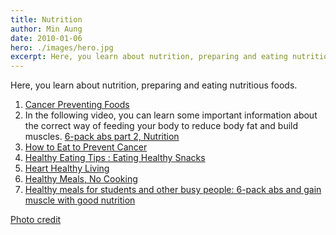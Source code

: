 ```yaml
---
title: Nutrition
author: Min Aung
date: 2010-01-06
hero: ./images/hero.jpg
excerpt: Here, you learn about nutrition, preparing and eating nutritious foods.
---
```

Here, you learn about nutrition, preparing and eating nutritious foods.

1. [Cancer Preventing Foods](http://www.learnteachcenter.com/2010_01/wp-content/uploads/2010/06/Cancer_small.pdf)
2. In the following video, you can learn some important information about the correct way of feeding your body to reduce body fat and build muscles. 
   [6-pack abs part 2, Nutrition](https://www.youtube.com/watch?v=m9J5uHdUsNs)
3. [How to Eat to Prevent Cancer](https://www.youtube.com/watch?v=Ql14I5W4xOs) 
4. [Healthy Eating Tips : Eating Healthy Snacks](https://www.youtube.com/watch?v=S1LYDmIq2rU)
5. [Heart Healthy Living](https://www.youtube.com/watch?v=DWL67xOeQ-E) 
6. [Healthy Meals, No Cooking](https://www.youtube.com/watch?v=pjGEcC7pyMY)
7. [Healthy meals for students and other busy people: 6-pack abs and gain muscle with good nutrition](https://www.youtube.com/watch?v=qRQxIcbIT3A)
   
[Photo credit](https://www.facebook.com/photo/?fbid=3125643239387&set=a.3125497635747)